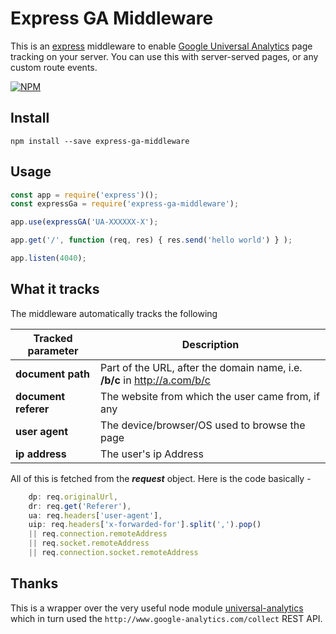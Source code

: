 # Express GA Middleware

This is an [express](http://expressjs.com) middleware to enable
[Google Universal Analytics](http://analytics.google.com)
page tracking on your server.
You can use this with server-served pages, or any custom route
events.

[![NPM](https://nodei.co/npm/express-ga-middleware.png?downloads=true&downloadRank=true&stars=true)](https://nodei.co/npm/express-ga-middleware/)

## Install

```
npm install --save express-ga-middleware
```


## Usage

```javascript
const app = require('express')();
const expressGa = require('express-ga-middleware');

app.use(expressGA('UA-XXXXXX-X');

app.get('/', function (req, res) { res.send('hello world') } );

app.listen(4040);
```

## What it tracks

The middleware automatically tracks the following

| Tracked parameter | Description |
|-------------------|-------------|
| **document path** | Part of the URL, after the domain name, i.e. **/b/c** in  http://a.com/b/c |
| **document referer** | The website from which the user came from, if any |
| **user agent** | The device/browser/OS used to browse the page |
| **ip address** | The user's ip Address|

All of this is fetched from the _**request**_ object. Here is the code basically -

```javascript
    dp: req.originalUrl,
    dr: req.get('Referer'),
    ua: req.headers['user-agent'],
    uip: req.headers['x-forwarded-for'].split(',').pop()
    || req.connection.remoteAddress
    || req.socket.remoteAddress
    || req.connection.socket.remoteAddress

```

## Thanks

This is a wrapper over the very useful node module [universal-analytics](http://npmjs.com/universal-analytics)
which in turn used the `http://www.google-analytics.com/collect` REST API.
